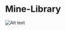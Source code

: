 # Mine-Library

![Alt text](https://user-images.githubusercontent.com/83088291/146669663-89fcaf42-ec55-45e7-8278-c8223c3e0567.jpeg)
